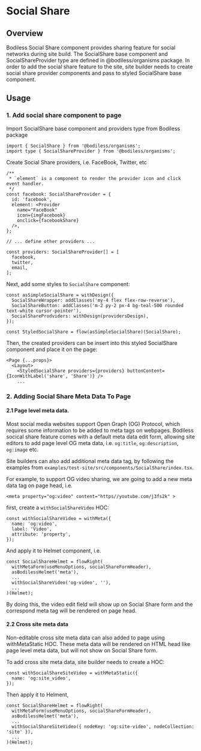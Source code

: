 # Social Share

## Overview
  Bodiless Social Share component provides sharing feature for social networks during site build. The SocialShare base component and SocialShareProvider type are defined in @bodiless/organisms package. In order to add the social share feature to the site, site builder needs to create social share provider components and pass to styled SocialShare base component.


## Usage

### 1. Add social share component to page

Import SocialShare base component and providers type from Bodiless package

```
import { SocialShare } from '@bodiless/organisms';
import type { SocialShareProvider } from '@bodiless/organisms';
```

Create Social Share providers, i.e. FaceBook, Twitter, etc
```
/**
 * `element` is a component to render the provider icon and click event handler.
 */
const facebook: SocialShareProvider = {
  id: 'facebook',
  element: <Provider
    name="FaceBook"
    icon={imgFacebook}
    onclick={facebookShare}
  />,
};

// ... define other providers ...

const providers: SocialShareProvider[] = [
  facebook,
  twitter,
  email,
];
```


Next, add some styles to `SocialShare` component:
```
const asSimpleSocialShare = withDesign({
  SocialShareWrapper: addClasses('my-4 flex flex-row-reverse'),
  SocialShareButton: addClasses('m-2 py-2 px-4 bg-teal-500 rounded text-white cursor-pointer'),
  SocialShareProdviders: withDesign(providersDesign),
});

const StyledSocialShare = flow(asSimpleSocialShare)(SocialShare);
```

Then, the created providers can be insert into this styled SocialShare component and place it on the page:
```
<Page {...props}>
  <Layout>
    <StyledSocialShare providers={providers} buttonContent={IconWithLabel('share', 'Share')} />
    ...
```

### 2. Adding Social Share Meta Data To Page

#### 2.1 Page level meta data.

Most social media websites support Open Graph (OG) Protocol, which requires some information to be added to meta tags on webpages. Bodiless socical share feature comes with a default meta data edit form, allowing site editors to add page level OG meta data, i.e. `og:title`, `og:description`, `og:image` etc. 

Site builders can also add additional meta data tag, by following the examples from `examples/test-site/src/components/SocialShare/index.tsx`.

For example, to support OG video sharing, we are going to add a new meta data tag on page head, i.e.
```
<meta property="og:video" content="https//youtube.com/j3fs2k" >
```
 
first, create a `withSocialShareVideo` HOC:

```
const withSocialShareVideo = withMeta({
  name: 'og:video',
  label: 'Video',
  attribute: 'property',
});
```

And apply it to Helmet component, i.e.

```
const SocialShareHelmet = flowRight(
  withMetaForm(useMenuOptions, socialShareFormHeader),
  asBodilessHelmet('meta'),
  ...
  withSocialShareVideo('og-video', ''),
  ...
)(Helmet);
```

By doing this, the video edit field will show up on Social Share form and the correspond meta tag will be rendered on page head.

#### 2.2 Cross site meta data

Non-editable cross site meta data can also added to page using withMetaStatic HOC. These meta data will be rendered on HTML head like page level meta data, but will not show on Social Share form.

To add cross site meta data, site builder needs to create a HOC:

```
const withSocialShareSiteVideo = withMetaStatic({
  name: 'og:site_video',
});
```

Then apply it to Helment,

```
const SocialShareHelmet = flowRight(
  withMetaForm(useMenuOptions, socialShareFormHeader),
  asBodilessHelmet('meta'),
  ...
  withSocialShareSiteVideo({ nodeKey: 'og:site-video', nodeCollection: 'site' }),
  ...
)(Helmet);
```



